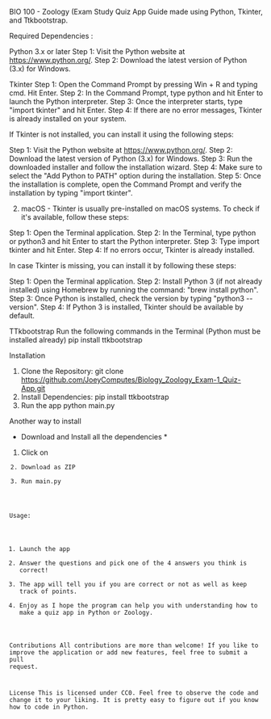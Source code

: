 BIO 100 - Zoology (Exam Study Quiz App Guide made using Python, Tkinter, and Ttkbootstrap.

Required Dependencies : 

Python 3.x or later
  Step 1: Visit the Python website at https://www.python.org/.
  Step 2: Download the latest version of Python (3.x) for Windows.

Tkinter
  Step 1: Open the Command Prompt by pressing Win + R and typing cmd. Hit Enter.
  Step 2: In the Command Prompt, type python and hit Enter to launch the Python interpreter.
  Step 3: Once the interpreter starts, type "import tkinter" and hit Enter.
  Step 4: If there are no error messages, Tkinter is already installed on your system.

If Tkinter is not installed, you can install it using the following steps:

  Step 1: Visit the Python website at https://www.python.org/.
  Step 2: Download the latest version of Python (3.x) for Windows.
  Step 3: Run the downloaded installer and follow the installation wizard.
  Step 4: Make sure to select the "Add Python to PATH" option during the installation.
  Step 5: Once the installation is complete, open the Command Prompt and verify the installation by typing "import tkinter".

2. macOS - Tkinter is usually pre-installed on macOS systems. To check if it's available, follow these steps:

  Step 1: Open the Terminal application.
  Step 2: In the Terminal, type python or python3 and hit Enter to start the Python interpreter.
  Step 3: Type import tkinter and hit Enter.
  Step 4: If no errors occur, Tkinter is already installed.

In case Tkinter is missing, you can install it by following these steps:

  Step 1: Open the Terminal application.
  Step 2: Install Python 3 (if not already installed) using Homebrew by running the command: "brew install python".
  Step 3: Once Python is installed, check the version by typing "python3 --version".
  Step 4: If Python 3 is installed, Tkinter should be available by default.

TTkbootstrap
  Run the following commands in the Terminal (Python must be installed already)
   pip install ttkbootstrap
  

Installation 
1. Clone the Repository:
   git clone https://github.com/JoeyComputes/Biology_Zoology_Exam-1_Quiz-App.git
2. Install Dependencies:
   pip install ttkbootstrap
4. Run the app
   python main.py

Another way to install
   * Download and Install all the dependencies *
   1. Click on <CODE>
   2. Download as ZIP
   3. Run main.py

Usage:
1. Launch the app
2. Answer the questions and pick one of the 4 answers you think is correct!
3. The app will tell you if you are correct or not as well as keep track of points.
4. Enjoy as I hope the program can help you with understanding how to make a quiz app in Python or Zoology.

Contributions
All contributions are more than welcome! If you like to improve the application or add new features, feel free to submit a pull request.

License
This is licensed under CC0. Feel free to observe the code and change it to your liking. It is pretty easy to figure out if you know how to code in Python.